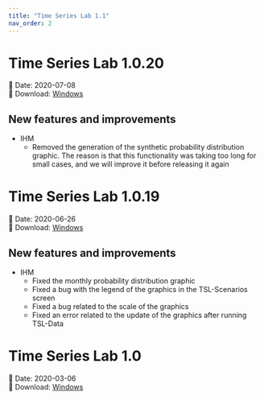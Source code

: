 ```yaml
---
title: "Time Series Lab 1.1"
nav_order: 2
---
```


# Time Series Lab 1.0.20

📅 Date: 2020-07-08<br>
🔗 Download:
[Windows](https://www.psr-inc.com/app/link/?t=d&f=timeserieslab-1.0.20-setup.zip)

## New features and improvements

* IHM
  * Removed the generation of the synthetic probability distribution graphic. The reason is that this functionality was taking too long for small cases, and we will improve it before releasing it again

# Time Series Lab 1.0.19

📅 Date: 2020-06-26<br>
🔗 Download:
[Windows](https://www.psr-inc.com/app/link/?t=d&f=timeserieslab-1.0.19-setup.zip)

## New features and improvements

* IHM
  * Fixed the monthly probability distribution graphic
  * Fixed a bug with the legend of the graphics in the TSL-Scenarios screen
  * Fixed a bug related to the scale of the graphics
  * Fixed an error related to the update of the graphics after running TSL-Data

# Time Series Lab 1.0

📅 Date: 2020-03-06<br>
🔗 Download:
[Windows](https://www.psr-inc.com/app/link/?t=d&f=TimeSeriesLab-1.0.0-setup.exe)